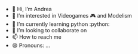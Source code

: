 - 👋 Hi, I’m Andrea
- 👀 I’m interested in Videogames 🎮 and Modelism
- 🌱 I’m currently learning python :python:
- 💞️ I’m looking to collaborate on
- 📫 How to reach me 
- 😄 Pronouns: ...


<!---
Andrea7701/Andrea7701 is a ✨ special ✨ repository because its `README.md` (this file) appears on your GitHub profile.
You can click the Preview link to take a look at your changes.
--->
